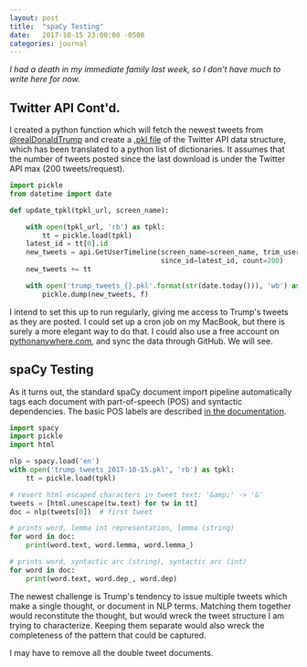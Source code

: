 ```yaml
---
layout: post
title:  "spaCy Testing"
date:   2017-10-15 23:00:00 -0500
categories: journal
---
```


*I had a death in my immediate family last week, so I don't have much to write here for now.*

## Twitter API Cont'd.
I created a python function which will fetch the newest tweets from [@realDonaldTrump](https://twitter.com/realDonaldTrump) and create a [.pkl file](https://docs.python.org/3/library/pickle.html) of the Twitter API data structure, which has been translated to a python list of dictionaries. It assumes that the number of tweets posted since the last download is under the Twitter API max (200 tweets/request).

```python
import pickle
from datetime import date

def update_tpkl(tpkl_url, screen_name):

    with open(tpkl_url, 'rb') as tpkl:
        tt = pickle.load(tpkl)
    latest_id = tt[0].id
    new_tweets = api.GetUserTimeline(screen_name=screen_name, trim_user=True,
                                     since_id=latest_id, count=200)
    new_tweets += tt    

    with open('trump_tweets_{}.pkl'.format(str(date.today())), 'wb') as f:
        pickle.dump(new_tweets, f)
```

I intend to set this up to run regularly, giving me access to Trump's tweets as they are posted. I could set up a cron job on my MacBook, but there is surely a more elegant way to do that. I could also use a free account on [pythonanywhere.com](https://www.pythonanywhere.com), and sync the data through GitHub. We will see.

## spaCy Testing
As it turns out, the standard spaCy document import pipeline automatically tags each document with part-of-speech (POS) and syntactic dependencies. The basic POS labels are described [in the documentation](https://spacy.io/docs/usage/pos-tagging).

```python
import spacy
import pickle
import html

nlp = spacy.load('en')
with open('trump_tweets_2017-10-15.pkl', 'rb') as tpkl:
    tt = pickle.load(tpkl)

# revert html escaped characters in tweet text: '&amp;' -> '&'
tweets = [html.unescape(tw.text) for tw in tt]
doc = nlp(tweets[0])  # first tweet

# prints word, lemma int representation, lemma (string)
for word in doc:
    print(word.text, word.lemma, word.lemma_)

# prints word, syntactic arc (string), syntactic arc (int)
for word in doc:
    print(word.text, word.dep_, word.dep)
```
The newest challenge is Trump's tendency to issue multiple tweets which make a single thought, or document in NLP terms. Matching them together would reconstitute the thought, but would wreck the tweet structure I am trying to characterize. Keeping them separate would also wreck the completeness of the pattern that could be captured.

I may have to remove all the double tweet documents. 
